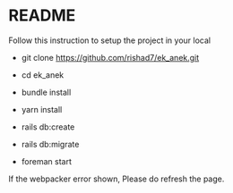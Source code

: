 # README

Follow this instruction to setup the project in your local

- git clone https://github.com/rishad7/ek_anek.git

- cd ek_anek

- bundle install

- yarn install

- rails db:create

- rails db:migrate

- foreman start

If the webpacker error shown, Please do refresh the page.
